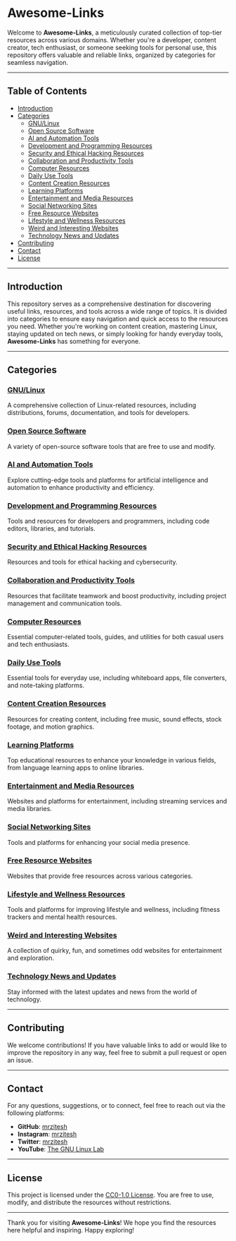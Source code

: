 # Awesome-Links

Welcome to **Awesome-Links**, a meticulously curated collection of top-tier resources across various domains. Whether you're a developer, content creator, tech enthusiast, or someone seeking tools for personal use, this repository offers valuable and reliable links, organized by categories for seamless navigation.

---

## Table of Contents

- [Introduction](#introduction)
- [Categories](#categories)
    - [GNU/Linux](./assets/gnu-linux.md)
    - [Open Source Software](./assets/open-source-software.md)
    - [AI and Automation Tools](./assets/ai-and-automation-tools.md)
    - [Development and Programming Resources](./assets/development-and-programming-resources.md)
    - [Security and Ethical Hacking Resources](./assets/security-and-ethical-hacking-resources.md)
    - [Collaboration and Productivity Tools](./assets/collaboration-and-productivity-tools.md)
    - [Computer Resources](./assets/computer-resources.md)
    - [Daily Use Tools](./assets/daily-use-tools.md)
    - [Content Creation Resources](./assets/content-creation-resources.md)
    - [Learning Platforms](./assets/learning-platforms.md)
    - [Entertainment and Media Resources](./assets/entertainment-and-media-resources.md)
    - [Social Networking Sites](./assets/social-networking-sites.md)
    - [Free Resource Websites](./assets/free-resource-websites.md)
    - [Lifestyle and Wellness Resources](./assets/lifestyle-and-wellness-resources.md)
    - [Weird and Interesting Websites](./assets/weird-and-interesting-websites.md)
    - [Technology News and Updates](./assets/technology-news-and-updates.md)
- [Contributing](#contributing)
- [Contact](#contact)
- [License](#license)

---

## Introduction

This repository serves as a comprehensive destination for discovering useful links, resources, and tools across a wide range of topics. It is divided into categories to ensure easy navigation and quick access to the resources you need. Whether you're working on content creation, mastering Linux, staying updated on tech news, or simply looking for handy everyday tools, **Awesome-Links** has something for everyone.

---

## Categories

### [GNU/Linux](./assets/gnu-linux.md)
A comprehensive collection of Linux-related resources, including distributions, forums, documentation, and tools for developers.

### [Open Source Software](./assets/open-source-software.md)
A variety of open-source software tools that are free to use and modify.

### [AI and Automation Tools](./assets/ai-and-automation-tools.md)
Explore cutting-edge tools and platforms for artificial intelligence and automation to enhance productivity and efficiency.

### [Development and Programming Resources](./assets/development-and-programming-resources.md)
Tools and resources for developers and programmers, including code editors, libraries, and tutorials.

### [Security and Ethical Hacking Resources](./assets/security-and-ethical-hacking-resources.md)
Resources and tools for ethical hacking and cybersecurity.

### [Collaboration and Productivity Tools](./assets/collaboration-and-productivity-tools.md)
Resources that facilitate teamwork and boost productivity, including project management and communication tools.

### [Computer Resources](./assets/computer-resources.md)
Essential computer-related tools, guides, and utilities for both casual users and tech enthusiasts.

### [Daily Use Tools](./assets/daily-use-tools.md)
Essential tools for everyday use, including whiteboard apps, file converters, and note-taking platforms.

### [Content Creation Resources](./assets/content-creation-resources.md)
Resources for creating content, including free music, sound effects, stock footage, and motion graphics.

### [Learning Platforms](./assets/learning-platforms.md)
Top educational resources to enhance your knowledge in various fields, from language learning apps to online libraries.

### [Entertainment and Media Resources](./assets/entertainment-and-media-resources.md)
Websites and platforms for entertainment, including streaming services and media libraries.

### [Social Networking Sites](./assets/social-networking-sites.md)
Tools and platforms for enhancing your social media presence.

### [Free Resource Websites](./assets/free-resource-websites.md)
Websites that provide free resources across various categories.

### [Lifestyle and Wellness Resources](./assets/lifestyle-and-wellness-resources.md)
Tools and platforms for improving lifestyle and wellness, including fitness trackers and mental health resources.

### [Weird and Interesting Websites](./assets/weird-and-interesting-websites.md)
A collection of quirky, fun, and sometimes odd websites for entertainment and exploration.

### [Technology News and Updates](./assets/technology-news-and-updates.md)
Stay informed with the latest updates and news from the world of technology.

---

## Contributing

We welcome contributions! If you have valuable links to add or would like to improve the repository in any way, feel free to submit a pull request or open an issue.

---

## Contact

For any questions, suggestions, or to connect, feel free to reach out via the following platforms:

- **GitHub**: [mrzitesh](https://github.com/mrzitesh)
- **Instagram**: [mrzitesh](https://instagram.com/mrzitesh)
- **Twitter**: [mrzitesh](https://twitter.com/mrzitesh)
- **YouTube**: [The GNU Linux Lab](https://www.youtube.com/@TheGnuLinuxLab)

---

## License

This project is licensed under the [CC0-1.0 License](./LICENSE). You are free to use, modify, and distribute the resources without restrictions.

---

Thank you for visiting **Awesome-Links**! We hope you find the resources here helpful and inspiring. Happy exploring!
